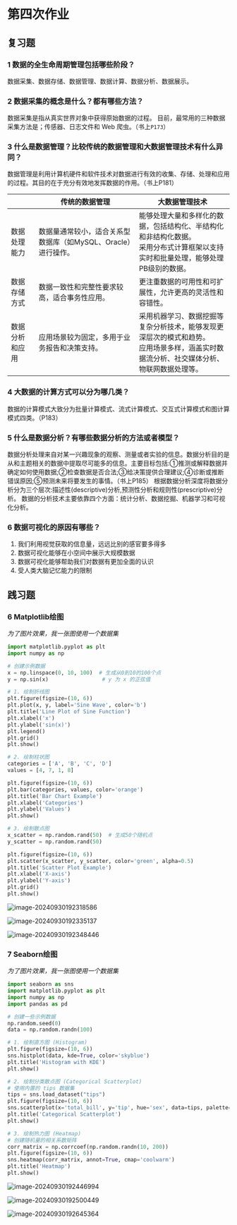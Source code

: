 # 第四次作业
## 复习题
### 1 数据的全生命周期管理包括哪些阶段？
数据采集、数据存储、数据管理、数据计算、数据分析、数据展示。



### 2 数据采集的概念是什么？都有哪些方法？
数据采集是指从真实世界对象中获得原始数据的过程。
目前，最常用的三种数据采集方法是；传感器、日志文件和 Web 爬虫。（书上`P173`）



### 3 什么是数据管理？比较传统的数据管理和大数据管理技术有什么异同？
数据管理是利用计算机硬件和软件技术对数据进行有效的收集、存储、处理和应用的过程。其目的在于充分有效地发挥数据的作用。（书上P181）



|                | 传统的数据管理                                               | 大数据管理技术                                               |
| -------------- | ------------------------------------------------------------ | ------------------------------------------------------------ |
| 数据处理能力   | 数据量通常较小，适合关系型数据库（如MySQL、Oracle）进行操作。 | 能够处理大量和多样化的数据，包括结构化、半结构化和非结构化数据。<br />采用分布式计算框架以支持实时和批量处理，能够处理PB级别的数据。 |
| 数据存储方式   | 数据一致性和完整性要求较高，适合事务性应用。                 | 更注重数据的可用性和可扩展性，允许更高的灵活性和容错性。     |
| 数据分析和应用 | 应用场景较为固定，多用于业务报告和决策支持。                 | 采用机器学习、数据挖掘等复杂分析技术，能够发现更深层次的模式和趋势。<br />应用场景多样，涵盖实时数据流分析、社交媒体分析、物联网数据处理等。 |



### 4 大数据的计算方式可以分为哪几类？

数据的计算模式大致分为批量计算模式、流式计算模式、交互式计算模式和图计算模式四类。（P183）



### 5 什么是数据分析？有哪些数据分析的方法或者模型？
数据分析处理来自对某一兴趣现象的观察、测量或者实验的信息。数据分析目的是从和主题相关的数据中提取尽可能多的信息。主要目标包括:①推测或解释数据并确定如何使用数据;②检查数据是否合法;③给决策提供合理建议;④诊断或推断错误原因;⑤预测未来将要发生的事情。（书上P185）
根据数据分析深度将数据分析分为三个层次:描述性(descriptive)分析,预测性分析和规则性(prescriptive)分析。
数据的分析技术主要依靠四个方面：统计分析、数据挖掘、机器学习和可视化分析。



### 6 数据可视化的原因有哪些？
1. 我们利用视觉获取的信息量，远远比别的感官要多得多
2. 数据可视化能够在小空间中展示大规模数据
3. 数据可视化能够帮助我们对数据有更加全面的认识
4. 受人类大脑记忆能力的限制





## 践习题
### 6 Matplotlib绘图
*为了图片效果，我一张图使用一个数据集*
``` py
import matplotlib.pyplot as plt
import numpy as np

# 创建示例数据
x = np.linspace(0, 10, 100)  # 生成从0到10的100个点
y = np.sin(x)                 # y 为 x 的正弦值

# 1. 绘制折线图
plt.figure(figsize=(10, 6))
plt.plot(x, y, label='Sine Wave', color='b')
plt.title('Line Plot of Sine Function')
plt.xlabel('x')
plt.ylabel('sin(x)')
plt.legend()
plt.grid()
plt.show()

# 2. 绘制柱状图
categories = ['A', 'B', 'C', 'D']
values = [4, 7, 1, 8]

plt.figure(figsize=(10, 6))
plt.bar(categories, values, color='orange')
plt.title('Bar Chart Example')
plt.xlabel('Categories')
plt.ylabel('Values')
plt.show()

# 3. 绘制散点图
x_scatter = np.random.rand(50)  # 生成50个随机点
y_scatter = np.random.rand(50)

plt.figure(figsize=(10, 6))
plt.scatter(x_scatter, y_scatter, color='green', alpha=0.5)
plt.title('Scatter Plot Example')
plt.xlabel('X-axis')
plt.ylabel('Y-axis')
plt.grid()
plt.show()

```

![image-20240930192318586](C:\Users\24415\AppData\Roaming\Typora\typora-user-images\image-20240930192318586.png)

![image-20240930192335137](C:\Users\24415\AppData\Roaming\Typora\typora-user-images\image-20240930192335137.png)

![image-20240930192348446](C:\Users\24415\AppData\Roaming\Typora\typora-user-images\image-20240930192348446.png)





### 7 Seaborn绘图

*为了图片效果，我一张图使用一个数据集*
``` py
import seaborn as sns
import matplotlib.pyplot as plt
import numpy as np
import pandas as pd

# 创建一些示例数据
np.random.seed(0)
data = np.random.randn(100)

# 1. 绘制直方图 (Histogram)
plt.figure(figsize=(10, 6))
sns.histplot(data, kde=True, color='skyblue')
plt.title('Histogram with KDE')
plt.show()

# 2. 绘制分类散点图 (Categorical Scatterplot)
# 使用内置的 tips 数据集
tips = sns.load_dataset("tips")
plt.figure(figsize=(10, 6))
sns.scatterplot(x='total_bill', y='tip', hue='sex', data=tips, palette='deep')
plt.title('Categorical Scatterplot')
plt.show()

# 3. 绘制热力图 (Heatmap)
# 创建随机量的相关系数矩阵
corr_matrix = np.corrcoef(np.random.randn(10, 200)) 
plt.figure(figsize=(10, 6))
sns.heatmap(corr_matrix, annot=True, cmap='coolwarm')
plt.title('Heatmap')
plt.show()

```

![image-20240930192446994](C:\Users\24415\AppData\Roaming\Typora\typora-user-images\image-20240930192446994.png)

![image-20240930192500449](C:\Users\24415\AppData\Roaming\Typora\typora-user-images\image-20240930192500449.png)

![image-20240930192645364](C:\Users\24415\AppData\Roaming\Typora\typora-user-images\image-20240930192645364.png)